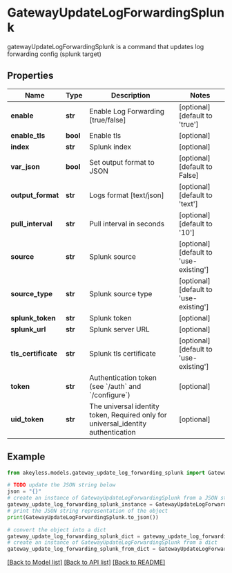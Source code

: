 # GatewayUpdateLogForwardingSplunk

gatewayUpdateLogForwardingSplunk is a command that updates log forwarding config (splunk target)

## Properties

Name | Type | Description | Notes
------------ | ------------- | ------------- | -------------
**enable** | **str** | Enable Log Forwarding [true/false] | [optional] [default to 'true']
**enable_tls** | **bool** | Enable tls | [optional] 
**index** | **str** | Splunk index | [optional] 
**var_json** | **bool** | Set output format to JSON | [optional] [default to False]
**output_format** | **str** | Logs format [text/json] | [optional] [default to 'text']
**pull_interval** | **str** | Pull interval in seconds | [optional] [default to '10']
**source** | **str** | Splunk source | [optional] [default to 'use-existing']
**source_type** | **str** | Splunk source type | [optional] [default to 'use-existing']
**splunk_token** | **str** | Splunk token | [optional] 
**splunk_url** | **str** | Splunk server URL | [optional] 
**tls_certificate** | **str** | Splunk tls certificate | [optional] [default to 'use-existing']
**token** | **str** | Authentication token (see &#x60;/auth&#x60; and &#x60;/configure&#x60;) | [optional] 
**uid_token** | **str** | The universal identity token, Required only for universal_identity authentication | [optional] 

## Example

```python
from akeyless.models.gateway_update_log_forwarding_splunk import GatewayUpdateLogForwardingSplunk

# TODO update the JSON string below
json = "{}"
# create an instance of GatewayUpdateLogForwardingSplunk from a JSON string
gateway_update_log_forwarding_splunk_instance = GatewayUpdateLogForwardingSplunk.from_json(json)
# print the JSON string representation of the object
print(GatewayUpdateLogForwardingSplunk.to_json())

# convert the object into a dict
gateway_update_log_forwarding_splunk_dict = gateway_update_log_forwarding_splunk_instance.to_dict()
# create an instance of GatewayUpdateLogForwardingSplunk from a dict
gateway_update_log_forwarding_splunk_from_dict = GatewayUpdateLogForwardingSplunk.from_dict(gateway_update_log_forwarding_splunk_dict)
```
[[Back to Model list]](../README.md#documentation-for-models) [[Back to API list]](../README.md#documentation-for-api-endpoints) [[Back to README]](../README.md)


